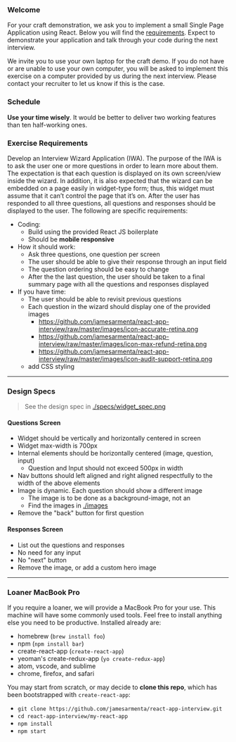 
### Welcome

For your craft demonstration, we ask you to implement a small Single Page Application using React. Below you will find the [requirements](#exercise-requirements). Expect to demonstrate your application and talk through your code during the next interview.

We invite you to use your own laptop for the craft demo. If you do not have or are unable to use your own computer, you will be asked to implement this exercise on a computer provided by us during the next interview. Please contact your recruiter to let us know if this is the case.

### Schedule

**Use your time wisely**. It would be better to deliver two working features than ten half-working ones.

### Exercise Requirements

Develop an Interview Wizard Application (IWA). The purpose of the IWA is to ask the user one or more questions in order to learn more about them. The expectation is that each question is displayed on its own screen/view inside the wizard. In addition, it is also expected that the wizard can be embedded on a page easily in widget-type form; thus, this widget must assume that it can’t control the page that it’s on. After the user has responded to all three questions, all questions and responses should be displayed to the user.
The following are specific requirements:

  - Coding:
    - Build using the provided React JS boilerplate
    - Should be **mobile responsive**
  - How it should work:
    - Ask three questions, one question per screen
    - The user should be able to give their response through an input field
    - The question ordering should be easy to change
    - After the the last question, the user should be taken to a final summary page with all the questions and responses displayed
  - If you have time:
    - The user should be able to revisit previous questions
    - Each question in the wizard should display one of the provided images
      - https://github.com/jamesarmenta/react-app-interview/raw/master/images/icon-accurate-retina.png
      - https://github.com/jamesarmenta/react-app-interview/raw/master/images/icon-max-refund-retina.png
      - https://github.com/jamesarmenta/react-app-interview/raw/master/images/icon-audit-support-retina.png
    - add CSS styling

---

### Design Specs

> See the design spec in [./specs/widget_spec.png](/specs/widget_spec.png)

#### Questions Screen

- Widget should be vertically and horizontally centered in screen
- Widget max-width is 700px
- Internal elements should be horizontally centered (image, question, input)
  - Question and Input should not exceed 500px in width
- Nav buttons should left aligned and right aligned respectfully to the width of the above elements
- Image is dynamic. Each question should show a different image
  - The image is to be done as a background-image, not an <img />
  - Find the images in [./images](/images)
- Remove the "back" button for first question


#### Responses Screen

- List out the questions and responses
- No need for any input
- No "next" button
- Remove the image, or add a custom hero image

---

### Loaner MacBook Pro

If you require a loaner, we will provide a MacBook Pro for your use. This machine will have some commonly used tools. Feel free to install anything else you need to be productive. Installed already are:
  - homebrew (`brew install foo`)
  - npm (`npm install bar`)
  - create-react-app (`create-react-app`)
  - yeoman's create-redux-app (`yo create-redux-app`)
  - atom, vscode, and sublime
  - chrome, firefox, and safari

You may start from scratch, or may decide to **clone this repo**, which has been bootstrapped with `create-react-app`:
  - `git clone https://github.com/jamesarmenta/react-app-interview.git`
  - `cd react-app-interview/my-react-app`
  - `npm install`
  - `npm start`
